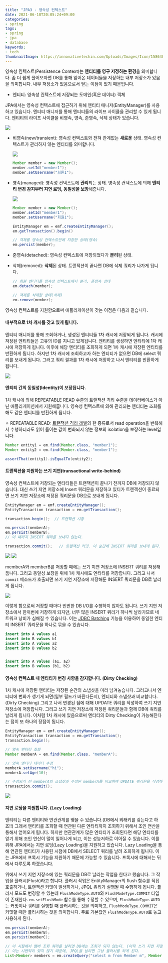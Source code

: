 ```yaml
---
title: "JPA3 - 영속성 컨텍스트"
date: 2021-06-18T20:05:24+09:00
categories:
- spring
tags:
- spring
- jpa
- database
keywords:
- tech
thumbnailImage: https://innovativetechin.com/Uploads/Images/Icon/1586404155icon.png
---
```


영속성 컨텍스트(Persistence Context)는 **엔티티를 영구 저정하는 환경**을 의미합니다. 좀 더 쉽게 풀어보자면 DB를 통해 얻어온 데이터들을 저장하는 내부 저장소가 있음을 의미합니다. 내부 저장소가 있음으로서 얻는 이점이 있기 때문입니다.
- 엔티티: 영속성 컨텍스트에 저장되는 도메인(혹은 데이터) 객체

JPA에서는 영속성 컨텍스트에 접근하기 위해 엔티티 매니저(EntityManager)를 사용하고 있습니다. 엔티티 매니저를 통해 엔티티들의 라이프 사이클을 관리할 수 있게 됩니다. 엔티티의 라이프 사이클을 비영속, 영속, 준영속, 삭제 상태가 있습니다.

![](/images/entity_lifecycle.png)

- 비영속(new/transient): 영속성 컨텍스트와 전혀 관계없는 **새로운** 상태. 영속성 컨텍스트가 관리하지 않는 엔티티를 의미합니다.

    ![](/images/detach_entity.png)

    ```java
    Member member = new Member();
    member.setId("member1");
    member.setUsername("회원1");
    ```

- 영속(managed): 영속성 컨텍스트에 **관리**되는 상태. 영속성 컨텍스트에 의해 **엔티티 변경 감지부터 지연 로딩, 동일성을 보장**해줍니다.

    ![](/images/managed_entity.png)
    ```java
    Member member = new Member();
    member.setId("member1");
    member.setUsername("회원1");

    EntityManager em = emf.createEntityManager();
    em.getTransaction().begin()

    // 객체를 영속성 컨텍스트안에 저장한 상태(영속)
    em.persist(member);
    ```

- 준영속(detached): 영속성 컨텍스트에 저장되었다가 **분리**된 상태. 
- 삭제(removed): **삭제**된 상태. 트랜잭션이 끝나면 DB에 삭제 쿼리가 나가게 됩니다.

    ```java
    // 회원 엔티티를 영속성 컨텍스트에서 분리, 준영속 상태
    em.detach(member);

    // 객체를 삭제한 상태(삭제)
    em.remove(member);
    ```

영속성 컨텍스트를 지원함으로써 애플리케이션이 갖는 이점은 다음과 같습니다.

#### 내부적으로 1차 캐시를 갖고 있게 됩니다.

엔티티 매니저를 통해 조회하거나, 생성된 엔티티들 1차 캐시에 저장되게 됩니다. 캐시에 저장된 엔티티들은 고유의 ID를 지니고 있게됩니다. 엔티티를 생성하면 엔티티에 1차 캐시에 저장하게 됩니다. 이후에 해당 엔티티를 조회하게 되면 1차 캐시에 저장된 엔티티를 반환하게 됩니다. 하지만 1차 캐시에 조회하고자 하는 엔티티가 없으면 DB에 select 쿼리를 보내게 됩니다. 그러고 쿼리 결과를 1차 캐시에 저장하고 나서 엔티티를 반환하게 됩니다.

![](/images/entity_cache2.png)

#### 엔티티 간의 동일성(Identity)이 보장됩니다.

1차 캐시에 의해 REPEATABLE READ 수준의 트랜잭션 격리 수준을 데이터베이스가 아닌 애플리케이션에서 지원해줍니다. 영속성 컨텍스트에 의해 관리되는 엔티티는 조회를 해도 같은 엔티티를 반환하게 됩니다.

✧ REPEATABLE READ: [트랜잭션 격리 레벨](https://en.wikipedia.org/wiki/Isolation_(database_systems)#Isolation_levels)의 한 종류로서 read operation을 반복해서 수행하더라도 읽어 들이는 값이 변화되지 않는 정보의 isolation을 보장하는 level입니다.

```java
Member entity1 = em.find(Member.class, "member1");
Member entity2 = em.find(Member.class, "member1");

assertThat(entity1).isEqualTo(entity2);
```

#### 트랜잭션을 지원하는 쓰기 지연(transactional write-behind)

영속성 컨텍스트에 저장되는 엔티티들은 트랜잭션이 끝나기 전까지 DB에 저장되지 않습니다. 대신 쓰기 지연 저장소에 Insert 쿼리문을 저장하고 있디가 트랜잭션이 종료되면 쓰기 지연 저장소에 저장된 쿼리문을 DB으로 보내게 됩니다.

```java
EntityManager em = emf.createEntityManager();
EntityTransaction transaction = em.getTransaction();

transaction.begin();  // 트랜잭션 시장

em.persist(memberA);
em.persist(memberB);
// 이 때까지 INSERT 쿼리를 보내지 않는다.

transaction.commit();   // 트랜잭션 커밋. 이 순간에 INSERT 쿼리를 보내게 된다.
```

![](/images/write_behind1.png)
![](/images/write_behind2.png)

memberA와 memberB를 저장할 때에는 쓰기 지연 저장소에 INSERT 쿼리를 저장해둡니다. 그리고 동일성 보장을 위해 1차 캐시에도 엔티티를 저장합니다. 그리고 나서 `commit` 메소드가 호출되면 쓰기 지연 저장소에 저장해둔 INSERT 쿼리문을 DB로 날리게 됩니다.

![](/images/write_behind3.png)

이렇게 함으로써 저장할 때마다 빈번한 DB I/O를 수행하지 않아도 됩니다. 쓰기 지연 저장소에서 한꺼번에 저장하게 되지만, 너무 많은 INSERT 쿼리가 하나씩 날라가므로 네트워크 낭비가 심해질 수 있습니다. 이는 [JDBC Batching](https://docs.jboss.org/hibernate/orm/5.4/userguide/html_single/Hibernate_User_Guide.html#batch-jdbcbatch) 기능을 이용하여 동일한 엔티티 INSERT 쿼리문을 하나로 묶을 수 있습니다.

```SQL
insert into A values a1
insert into B values b1
insert into A values a2
insert into B values b2


insert into A values (a1, a2)
insert into B values (b1, b2)
```

#### 영속성 컨텍스트 내 엔티티가 변경 사항을 감지합니다. (Dirty Checking)

1차 캐시에 저장된 엔티티는 저장된 순간의 스냅샷을 미리 남겨놓습니다. 그러고나서 엔티티에 변화가 생기게 되면(일부 필드가 바뀐다든지), 엔티티와 스냅샷과 비교합니다.(Dirty Checking) 그리고 나서 변경된 점에 대해 UPDATE 쿼리를 작성하여 쓰기 지연 저장소에 저장합니다. 그리고 쓰기 지연 저장소에 저장된 쿼리문들과 함께 DB에 쿼리를 날리게 됩니다. 이처럼 1차 캐시에 있음으로써 엔티티의 Dirty Checking이 가능해진다는 점이 또 하나의 장점이 됩니다.

```java
EntityManager em = emf.createEntityManager();
EntityTransaction transaction = em.getTransaction();
transaction.begin();

// 영속 엔티티 조회
Member memberA = em.find(Member.class, "memberA");

// 영속 엔티티 데이터 수정
memberA.setUsername("hi");
memberA.setAge(10);

// 수정되기 전 memberA의 스냅샷과 수정된 memberA를 비교하여 UPDATE 쿼리문을 작성하게 됨.
transaction.commit();
```

![](/images/dirty_checking.png)

#### 지연 로딩을 지원합니다. (Lazy Loading)

엔티티는 다른 엔티티와 연관관계를 맺을 수 있습니다.(DB에서 외래키를 갖는다고 하죠!!) 그래서 엔티티를 조회할 때 연관된 다른 엔티티까지 조회하기 위해서 조인 연산을 통해서 얻어오게 됩니다. 하지만 연관관계가 많은 엔티티가 조회된다면 해당 엔티티를 얻기 위해 조인 연산이 많이 일어나게 되고, 이는 성능저하로 이어질 수 있습니다. 이를 위해 JPA에서는 지연 로딩(Lazy Loading)을 지원하고 있습니다. Lazy Loading을 통해 연관된 엔티티가 사용된 시점에 DB에서 SELECT 쿼리를 날려 조회하게 됩니다. 이는 JPA에서 프록시 기능을 지원하기 때문에 가능할 수 있습니다. 프록시에 대해서는 뒤에서 다루도록 하겠습니다.

위에서 쓰기 지연 저장소에 있는 쿼리문을 DB로 날리는 작업을 한다고 했습니다. 그 작업을 플러시(Flush)라고 합니다. 플러시 작업은 EntityManager의 flush 함수를 직접 호출하거나, 트랜잭션 커밋이 발생하거나, JPQL 쿼리가 실행될 때 수행하게 됩니다. 플러시 모드도 변경할 수 있는데 `FlushModeType.AUTO`와 `FlushModeType.COMMIT` 타입이 존재한다. `em.setFlushMode` 함수를 통해 수정할 수 있으며, `FlushModeType.AUTO`는 커밋이나 쿼리를 실행할 때 플러시하는 것을 의미하고, `FlushModeType.COMMIT`은 커밋할 때만 플러시하는 것을 의미합니다. 주로 기본값인 `FlushModeType.AUTO`로 놓고 사용하게 된다. 

```java
em.persist(memberA);
em.persist(memberB);
em.persist(memberC);

// 이 시점에서 멤버 조회 쿼리를 날리면 DB에는 조회가 되지 않는다. (아직 쓰기 지연 저장소에 있는 상태)
// 이는 시멘틱이 맞지 않기 때문에, JPQL을 날리면 그냥 플러시를 하게 된다.
List<Member> members = em.createQuery("select m from Member m", Member.class).getResultList();
```